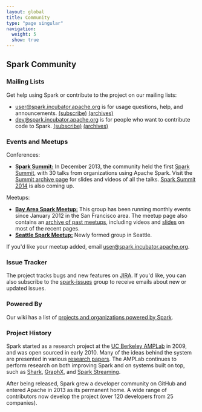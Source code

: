 ```yaml
---
layout: global
title: Community
type: "page singular"
navigation:
  weight: 5
  show: true
---
```


<h2>Spark Community</h2>

<a name="mailing-lists"></a>
<h3>Mailing Lists</h3>

<p>Get help using Spark or contribute to the project on our mailing lists:</p>
<ul>
  <li>
    <a href="http://apache-spark-user-list.1001560.n3.nabble.com">user@spark.incubator.apache.org</a> is for usage questions, help, and announcements. <a href="mailto:user-subscribe@spark.incubator.apache.org?subject=(send%20this%20email%20to%20subscribe)">(subscribe)</a> <a href="http://apache-spark-user-list.1001560.n3.nabble.com">(archives)</a>
  </li>
  <li>
    <a href="http://apache-spark-developers-list.1001551.n3.nabble.com">dev@spark.incubator.apache.org</a> is for people who want to contribute code to Spark. <a href="mailto:dev-subscribe@spark.incubator.apache.org?subject=(send%20this%20email%20to%20subscribe)">(subscribe)</a> <a href="http://apache-spark-developers-list.1001551.n3.nabble.com">(archives)</a>
  </li>
</ul>

<a name="events"></a>
<h3>Events and Meetups</h3>

<p>Conferences:</p>
<ul>
  <li>
    <b><a href="http://spark-summit.org">Spark Summit:</a></b>
    In December 2013, the community held the first <a href="http://spark-summit.org">Spark Summit</a>, with 30 talks from organizations using Apache Spark. Visit the <a href="http://spark-summit.org/summit-2013/">Summit archive page</a> for slides and videos of all the talks. <a href="http://spark-summit.org">Spark Summit 2014</a> is also coming up.
  </li>
</ul>

<p>Meetups:</p>
<ul>
  <li>
    <b><a href="http://www.meetup.com/spark-users/">Bay Area Spark Meetup:</a></b>
    This group has been running monthly events since January 2012 in the San Francisco area.
    The meetup page also contains an <a href="http://www.meetup.com/spark-users/events/past/">archive of past meetups</a>, including videos and <a href="http://www.meetup.com/spark-users/files/">slides</a> on most of the recent pages.
  </li>
  <li>
    <b><a href="http://www.meetup.com/Seattle-Spark-Meetup/">Seattle Spark Meetup:</a></b> Newly formed group in Seattle.
  </li>
</ul>

<p>If you'd like your meetup added, email <a href="mailto:user@spark.incubator.apache.org">user@spark.incubator.apache.org</a>.</p>

<a name="issue-tracker"></a>
<h3>Issue Tracker</h3>

<p>The project tracks bugs and new features on <a href="https://spark-project.atlassian.net/browse/SPARK">JIRA</a>. If you'd like, you can also subscribe to the <a href="http://groups.google.com/group/spark-issues">spark-issues</a> group to receive emails about new or updated issues.</p>

<h3>Powered By</h3>

<p>Our wiki has a list of <a href="https://cwiki.apache.org/confluence/display/SPARK/Powered+By+Spark">projects and organizations powered by Spark</a>.</p>

<a name="history"></a>
<h3>Project History</h3>


<p>
Spark started as a research project at the <a href="https://amplab.cs.berkeley.edu">UC Berkeley AMPLab</a>
in 2009, and was open sourced in early 2010.
Many of the ideas behind the system are presented in various
<a href="{{site.url}}research.html">research papers</a>.
The AMPLab continues to perform research on both improving Spark and on systems built on top, such as
<a href="{{site.shark_url}}">Shark</a>, <a href="{{site.graphx_url}}">GraphX</a>, and
<a href="{{site.url}}streaming/">Spark Streaming</a>.
</p>

<p>
After being released, Spark grew a developer community on GitHub and entered Apache in 2013
as its permanent home.
A wide range of contributors now develop the project (over 120 developers from 25 companies).
</p>
